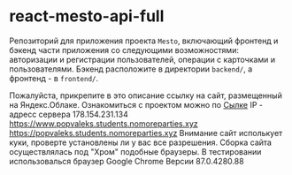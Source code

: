 # react-mesto-api-full
Репозиторий для приложения проекта `Mesto`, включающий фронтенд и бэкенд части приложения со следующими возможностями: авторизации и регистрации пользователей, операции с карточками и пользователями. Бэкенд расположите в директории `backend/`, а фронтенд - в `frontend/`. 
  
Пожалуйста, прикрепите в это описание ссылку на сайт, размещенный на Яндекс.Облаке.
Ознакомиться с проектом можно по [Сылке](https://www.popvaleks.students.nomoreparties.xyz)
IP - адресс сервера 178.154.231.134
https://www.popvaleks.students.nomoreparties.xyz
https://popvaleks.students.nomoreparties.xyz
Внимание сайт исполькует куки, проверте установлены ли у вас все разрешения.
Сборка сайта осуществлялась под "Хром" подобные браузеры.
В тестировании использовалься браузер Google Chrome Версии 87.0.4280.88
